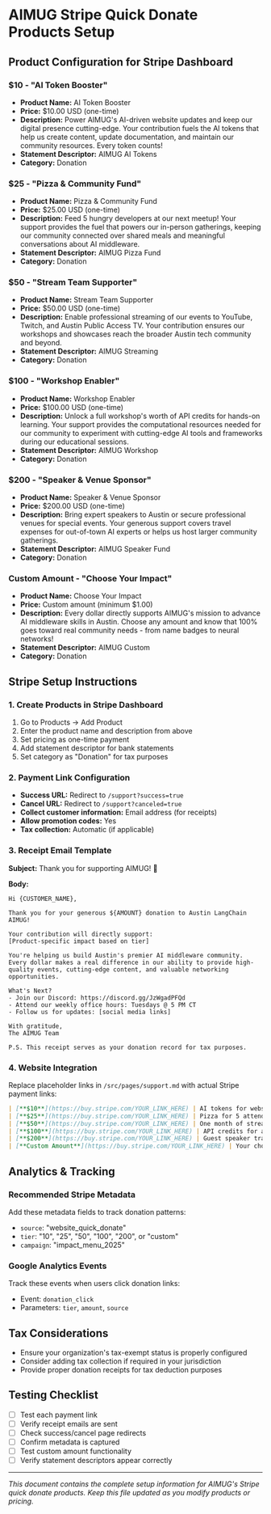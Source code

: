# AIMUG Stripe Quick Donate Products Setup

## Product Configuration for Stripe Dashboard

### **$10 - "AI Token Booster"**
- **Product Name:** AI Token Booster
- **Price:** $10.00 USD (one-time)
- **Description:** Power AIMUG's AI-driven website updates and keep our digital presence cutting-edge. Your contribution fuels the AI tokens that help us create content, update documentation, and maintain our community resources. Every token counts!
- **Statement Descriptor:** AIMUG AI Tokens
- **Category:** Donation

### **$25 - "Pizza & Community Fund"**
- **Product Name:** Pizza & Community Fund
- **Price:** $25.00 USD (one-time)
- **Description:** Feed 5 hungry developers at our next meetup! Your support provides the fuel that powers our in-person gatherings, keeping our community connected over shared meals and meaningful conversations about AI middleware.
- **Statement Descriptor:** AIMUG Pizza Fund
- **Category:** Donation

### **$50 - "Stream Team Supporter"**
- **Product Name:** Stream Team Supporter
- **Price:** $50.00 USD (one-time)
- **Description:** Enable professional streaming of our events to YouTube, Twitch, and Austin Public Access TV. Your contribution ensures our workshops and showcases reach the broader Austin tech community and beyond.
- **Statement Descriptor:** AIMUG Streaming
- **Category:** Donation

### **$100 - "Workshop Enabler"**
- **Product Name:** Workshop Enabler
- **Price:** $100.00 USD (one-time)
- **Description:** Unlock a full workshop's worth of API credits for hands-on learning. Your support provides the computational resources needed for our community to experiment with cutting-edge AI tools and frameworks during our educational sessions.
- **Statement Descriptor:** AIMUG Workshop
- **Category:** Donation

### **$200 - "Speaker & Venue Sponsor"**
- **Product Name:** Speaker & Venue Sponsor
- **Price:** $200.00 USD (one-time)
- **Description:** Bring expert speakers to Austin or secure professional venues for special events. Your generous support covers travel expenses for out-of-town AI experts or helps us host larger community gatherings.
- **Statement Descriptor:** AIMUG Speaker Fund
- **Category:** Donation

### **Custom Amount - "Choose Your Impact"**
- **Product Name:** Choose Your Impact
- **Price:** Custom amount (minimum $1.00)
- **Description:** Every dollar directly supports AIMUG's mission to advance AI middleware skills in Austin. Choose any amount and know that 100% goes toward real community needs - from name badges to neural networks!
- **Statement Descriptor:** AIMUG Custom
- **Category:** Donation

## Stripe Setup Instructions

### 1. Create Products in Stripe Dashboard
1. Go to Products → Add Product
2. Enter the product name and description from above
3. Set pricing as one-time payment
4. Add statement descriptor for bank statements
5. Set category as "Donation" for tax purposes

### 2. Payment Link Configuration
- **Success URL:** Redirect to `/support?success=true`
- **Cancel URL:** Redirect to `/support?canceled=true`
- **Collect customer information:** Email address (for receipts)
- **Allow promotion codes:** Yes
- **Tax collection:** Automatic (if applicable)

### 3. Receipt Email Template
**Subject:** Thank you for supporting AIMUG! 🚀

**Body:**
```
Hi {CUSTOMER_NAME},

Thank you for your generous ${AMOUNT} donation to Austin LangChain AIMUG!

Your contribution will directly support:
[Product-specific impact based on tier]

You're helping us build Austin's premier AI middleware community. Every dollar makes a real difference in our ability to provide high-quality events, cutting-edge content, and valuable networking opportunities.

What's Next?
- Join our Discord: https://discord.gg/JzWgadPFQd
- Attend our weekly office hours: Tuesdays @ 5 PM CT
- Follow us for updates: [social media links]

With gratitude,
The AIMUG Team

P.S. This receipt serves as your donation record for tax purposes.
```

### 4. Website Integration
Replace placeholder links in `/src/pages/support.md` with actual Stripe payment links:

```markdown
| [**$10**](https://buy.stripe.com/YOUR_LINK_HERE) | AI tokens for website updates | ... |
| [**$25**](https://buy.stripe.com/YOUR_LINK_HERE) | Pizza for 5 attendees | ... |
| [**$50**](https://buy.stripe.com/YOUR_LINK_HERE) | One month of streaming services | ... |
| [**$100**](https://buy.stripe.com/YOUR_LINK_HERE) | API credits for a full workshop | ... |
| [**$200**](https://buy.stripe.com/YOUR_LINK_HERE) | Guest speaker travel support | ... |
| [**Custom Amount**](https://buy.stripe.com/YOUR_LINK_HERE) | Your choice! | ... |
```

## Analytics & Tracking

### Recommended Stripe Metadata
Add these metadata fields to track donation patterns:
- `source`: "website_quick_donate"
- `tier`: "10", "25", "50", "100", "200", or "custom"
- `campaign`: "impact_menu_2025"

### Google Analytics Events
Track these events when users click donation links:
- Event: `donation_click`
- Parameters: `tier`, `amount`, `source`

## Tax Considerations
- Ensure your organization's tax-exempt status is properly configured
- Consider adding tax collection if required in your jurisdiction
- Provide proper donation receipts for tax deduction purposes

## Testing Checklist
- [ ] Test each payment link
- [ ] Verify receipt emails are sent
- [ ] Check success/cancel page redirects
- [ ] Confirm metadata is captured
- [ ] Test custom amount functionality
- [ ] Verify statement descriptors appear correctly

---

*This document contains the complete setup information for AIMUG's Stripe quick donate products. Keep this file updated as you modify products or pricing.*
